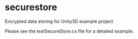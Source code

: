securestore
===========

Encrypted data storing for Unity3D example project

Please see the testSecureStore.cs file for a detailed example.
